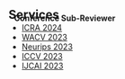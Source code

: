 <h2 id="services" style="margin: 2px 0px -15px;">Services</h2>

<div class="publications">
<h4 style="margin:0 10px 0;">Conference Sub-Reviewer</h4>

<ul style="margin:0 0 5px;">
  <li><a href="https://2024.ieee-icra.org/"><autocolor>ICRA 2024</autocolor></a></li>
  <li><a href="https://wacv2024.thecvf.com/"><autocolor>WACV 2023</autocolor></a></li>
  <li><a href="https://nips.cc/"><autocolor>Neurips 2023</autocolor></a></li>
  <li><a href="https://iccv2023.thecvf.com/"><autocolor>ICCV 2023</autocolor></a></li>
  <li><a href="https://ijcai-23.org/"><autocolor>IJCAI 2023</autocolor></a></li>
  
                                                                             
</ul>
</div> 



<!-- <h2 id="publications" style="margin: 2px 0px -15px;">Services</h2>

<h4 style="margin:0 10px 0;">Conference Sub-Reviewer</h4>

<ul style="margin:0 0 5px;">
  <li><a href="https://ijcai-23.org/"><autocolor>International Joint Conference on Artificial Intelligence 2023</autocolor></a></li>
</ul>

<!-- <h4 style="margin:0 10px 0;">Journal Reviewers</h4>

<ul style="margin:0 0 20px;">
  <li><a href="https://www.computer.org/csdl/journal/tp"><autocolor>IEEE Transactions on Pattern Analysis and Machine Intelligence (TPAMI)</autocolor></a></li>
  <li><a href="https://www.springer.com/journal/11263"><autocolor>International Journal of Computer Vision (IJCV)</autocolor></a></li>
</ul> --> 
